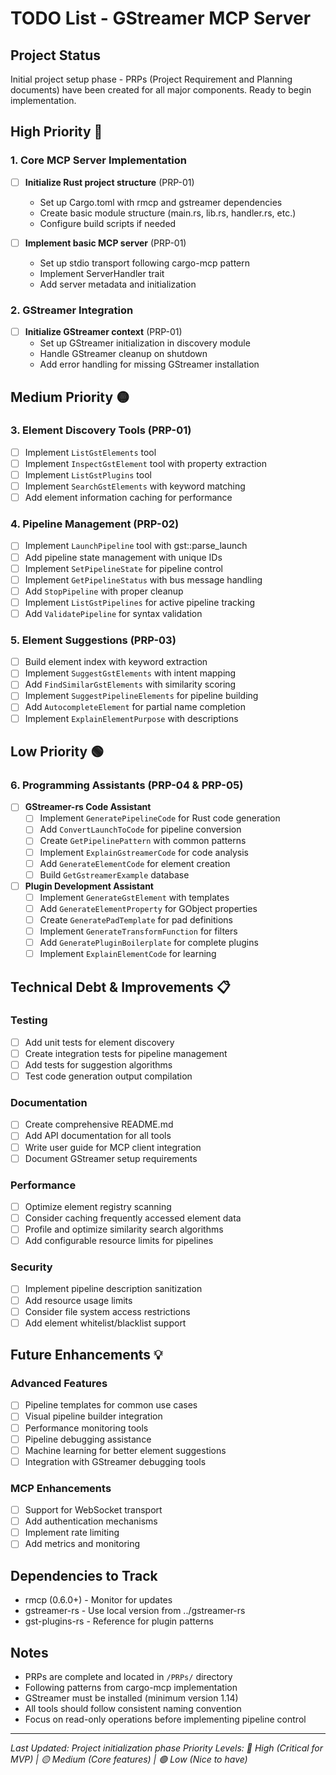 # TODO List - GStreamer MCP Server

## Project Status
Initial project setup phase - PRPs (Project Requirement and Planning documents) have been created for all major components. Ready to begin implementation.

## High Priority 🔴

### 1. Core MCP Server Implementation
- [ ] **Initialize Rust project structure** (PRP-01)
  - Set up Cargo.toml with rmcp and gstreamer dependencies
  - Create basic module structure (main.rs, lib.rs, handler.rs, etc.)
  - Configure build scripts if needed
  
- [ ] **Implement basic MCP server** (PRP-01)
  - Set up stdio transport following cargo-mcp pattern
  - Implement ServerHandler trait
  - Add server metadata and initialization

### 2. GStreamer Integration
- [ ] **Initialize GStreamer context** (PRP-01)
  - Set up GStreamer initialization in discovery module
  - Handle GStreamer cleanup on shutdown
  - Add error handling for missing GStreamer installation

## Medium Priority 🟡

### 3. Element Discovery Tools (PRP-01)
- [ ] Implement `ListGstElements` tool
- [ ] Implement `InspectGstElement` tool with property extraction
- [ ] Implement `ListGstPlugins` tool
- [ ] Implement `SearchGstElements` with keyword matching
- [ ] Add element information caching for performance

### 4. Pipeline Management (PRP-02)
- [ ] Implement `LaunchPipeline` tool with gst::parse_launch
- [ ] Add pipeline state management with unique IDs
- [ ] Implement `SetPipelineState` for pipeline control
- [ ] Implement `GetPipelineStatus` with bus message handling
- [ ] Add `StopPipeline` with proper cleanup
- [ ] Implement `ListGstPipelines` for active pipeline tracking
- [ ] Add `ValidatePipeline` for syntax validation

### 5. Element Suggestions (PRP-03)
- [ ] Build element index with keyword extraction
- [ ] Implement `SuggestGstElements` with intent mapping
- [ ] Add `FindSimilarGstElements` with similarity scoring
- [ ] Implement `SuggestPipelineElements` for pipeline building
- [ ] Add `AutocompleteElement` for partial name completion
- [ ] Implement `ExplainElementPurpose` with descriptions

## Low Priority 🟢

### 6. Programming Assistants (PRP-04 & PRP-05)
- [ ] **GStreamer-rs Code Assistant**
  - [ ] Implement `GeneratePipelineCode` for Rust code generation
  - [ ] Add `ConvertLaunchToCode` for pipeline conversion
  - [ ] Create `GetPipelinePattern` with common patterns
  - [ ] Implement `ExplainGstreamerCode` for code analysis
  - [ ] Add `GenerateElementCode` for element creation
  - [ ] Build `GetGstreamerExample` database

- [ ] **Plugin Development Assistant**
  - [ ] Implement `GenerateGstElement` with templates
  - [ ] Add `GenerateElementProperty` for GObject properties
  - [ ] Create `GeneratePadTemplate` for pad definitions
  - [ ] Implement `GenerateTransformFunction` for filters
  - [ ] Add `GeneratePluginBoilerplate` for complete plugins
  - [ ] Implement `ExplainElementCode` for learning

## Technical Debt & Improvements 📋

### Testing
- [ ] Add unit tests for element discovery
- [ ] Create integration tests for pipeline management
- [ ] Add tests for suggestion algorithms
- [ ] Test code generation output compilation

### Documentation
- [ ] Create comprehensive README.md
- [ ] Add API documentation for all tools
- [ ] Write user guide for MCP client integration
- [ ] Document GStreamer setup requirements

### Performance
- [ ] Optimize element registry scanning
- [ ] Consider caching frequently accessed element data
- [ ] Profile and optimize similarity search algorithms
- [ ] Add configurable resource limits for pipelines

### Security
- [ ] Implement pipeline description sanitization
- [ ] Add resource usage limits
- [ ] Consider file system access restrictions
- [ ] Add element whitelist/blacklist support

## Future Enhancements 💡

### Advanced Features
- [ ] Pipeline templates for common use cases
- [ ] Visual pipeline builder integration
- [ ] Performance monitoring tools
- [ ] Pipeline debugging assistance
- [ ] Machine learning for better element suggestions
- [ ] Integration with GStreamer debugging tools

### MCP Enhancements
- [ ] Support for WebSocket transport
- [ ] Add authentication mechanisms
- [ ] Implement rate limiting
- [ ] Add metrics and monitoring

## Dependencies to Track
- rmcp (0.6.0+) - Monitor for updates
- gstreamer-rs - Use local version from ../gstreamer-rs
- gst-plugins-rs - Reference for plugin patterns

## Notes
- PRPs are complete and located in `/PRPs/` directory
- Following patterns from cargo-mcp implementation
- GStreamer must be installed (minimum version 1.14)
- All tools should follow consistent naming convention
- Focus on read-only operations before implementing pipeline control

---
*Last Updated: Project initialization phase*
*Priority Levels: 🔴 High (Critical for MVP) | 🟡 Medium (Core features) | 🟢 Low (Nice to have)*